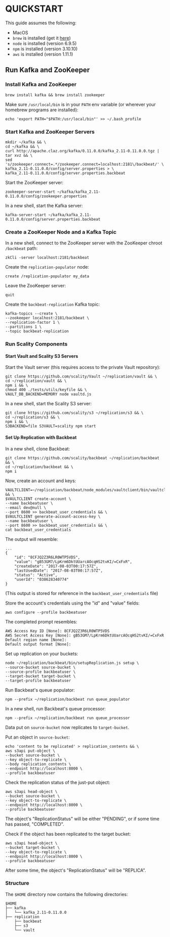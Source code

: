 # QUICKSTART

This guide assumes the following:

* MacOS
* `brew` is installed (get it [here](https://brew.sh/))
* `node` is installed (version 6.9.5)
* `npm` is installed (version 3.10.10)
* `aws` is installed (version 1.11.1)

## Run Kafka and ZooKeeper

### Install Kafka and ZooKeeper

```
brew install kafka && brew install zookeeper
```

Make sure `/usr/local/bin` is in your `PATH` env variable (or wherever
your homebrew programs are installed):

```
echo 'export PATH="$PATH:/usr/local/bin"' >> ~/.bash_profile
```

### Start Kafka and ZooKeeper Servers

```
mkdir ~/kafka && \
cd ~/kafka && \
curl http://apache.claz.org/kafka/0.11.0.0/kafka_2.11-0.11.0.0.tgz | tar xvz && \
sed 's/zookeeper.connect=.*/zookeeper.connect=localhost:2181\/backbeat/' \
kafka_2.11-0.11.0.0/config/server.properties > \
kafka_2.11-0.11.0.0/config/server.properties.backbeat
```

Start the ZooKeeper server:

```
zookeeper-server-start ~/kafka/kafka_2.11-0.11.0.0/config/zookeeper.properties
```

In a new shell, start the Kafka server:

```
kafka-server-start ~/kafka/kafka_2.11-0.11.0.0/config/server.properties.backbeat
```

### Create a ZooKeeper Node and a Kafka Topic

In a new shell, connect to the ZooKeeper server with the ZooKeeper chroot
`/backbeat` path:

```
zkCli -server localhost:2181/backbeat
```

Create the `replication-populator` node:

```
create /replication-populator my_data
```

Leave the ZooKeeper server:

```
quit
```

Create the `backbeat-replication` Kafka topic:

```
kafka-topics --create \
--zookeeper localhost:2181/backbeat \
--replication-factor 1 \
--partitions 1 \
--topic backbeat-replication
```

### Run Scality Components

#### Start Vault and Scality S3 Servers

Start the Vault server (this requires access to the private Vault repository):

```
git clone https://github.com/scality/Vault ~/replication/vault && \
cd ~/replication/vault && \
npm i && \
chmod 400 ./tests/utils/keyfile && \
VAULT_DB_BACKEND=MEMORY node vaultd.js
```

In a new shell, start the Scality S3 server:

```
git clone https://github.com/scality/s3 ~/replication/s3 && \
cd ~/replication/s3 && \
npm i && \
S3BACKEND=file S3VAULT=scality npm start
```

#### Set Up Replication with Backbeat

In a new shell, clone Backbeat:

```
git clone https://github.com/scality/backbeat ~/replication/backbeat && \
cd ~/replication/backbeat && \
npm i
```

Now, create an account and keys:

```
VAULTCLIENT=~/replication/backbeat/node_modules/vaultclient/bin/vaultclient && \
$VAULTCLIENT create-account \
--name backbeatuser \
--email dev@null \
--port 8600 >> backbeat_user_credentials && \
$VAULTCLIENT generate-account-access-key \
--name backbeatuser \
--port 8600 >> backbeat_user_credentials && \
cat backbeat_user_credentials
```

The output will resemble:

```
...
{
    "id": "8CFJQ2Z3R6LR0WTP5VDS",
    "value": "gB53GM7/LpKrm6DktUUarcAOcqHS2tvKI/=CxFxR",
    "createDate": "2017-08-03T00:17:57Z",
    "lastUsedDate": "2017-08-03T00:17:57Z",
    "status": "Active",
    "userId": "038628340774"
}
```

(This output is stored for reference in the
`backbeat_user_credentials` file)

Store the account's credentials using the "id" and "value" fields:

```
aws configure --profile backbeatuser
```

The completed prompt resembles:

```
AWS Access Key ID [None]: 8CFJQ2Z3R6LR0WTP5VDS
AWS Secret Access Key [None]: gB53GM7/LpKrm6DktUUarcAOcqHS2tvKI/=CxFxR
Default region name [None]:
Default output format [None]:
```

Set up replication on your buckets:

```
node ~/replication/backbeat/bin/setupReplication.js setup \
--source-bucket source-bucket \
--source-profile backbeatuser \
--target-bucket target-bucket \
--target-profile backbeatuser
```

Run Backbeat's queue populator:

```
npm --prefix ~/replication/backbeat run queue_populator
```

In a new shell, run Backbeat's queue processor:

```
npm --prefix ~/replication/backbeat run queue_processor
```

Data put on `source-bucket` now replicates to `target-bucket`.

Put an object in `source-bucket`:

```
echo 'content to be replicated' > replication_contents && \
aws s3api put-object \
--bucket source-bucket \
--key object-to-replicate \
--body replication_contents \
--endpoint http://localhost:8000 \
--profile backbeatuser
```

Check the replication status of the just-put object:

```
aws s3api head-object \
--bucket source-bucket \
--key object-to-replicate \
--endpoint http://localhost:8000 \
--profile backbeatuser
```

The object's "ReplicationStatus" will be either "PENDING", or if some time has
passed, "COMPLETED".

Check if the object has been replicated to the target bucket:

```
aws s3api head-object \
--bucket target-bucket \
--key object-to-replicate \
--endpoint http://localhost:8000 \
--profile backbeatuser
```

After some time, the object's "ReplicationStatus" will be "REPLICA".

### Structure

The `$HOME` directory now contains the following directories:

```
$HOME
├── kafka
│   └── kafka_2.11-0.11.0.0
├── replication
    ├── backbeat
    ├── s3
    └── vault
```

[badgepriv]: http://ci.ironmann.io/gh/scality/backbeat.svg?style=svg&circle-token=32e5dfd968e673450c44f0a255d1a812bae9b00c
[badgepub]: https://circleci.com/gh/scality/backbeat.svg?style=svg
